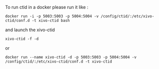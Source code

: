 To run ctid in a docker please run it like :

    docker run -i -p 5003:5003 -p 5004:5004 -v /config/ctid/:/etc/xivo-ctid/conf.d -t xivo-ctid bash

and launch the xivo-ctid

    xivo-ctid -f -d

or

    docker run --name xivo-ctid -d -p 5003:5003 -p 5004:5004 -v /config/ctid/:/etc/xivo-ctid/conf.d -t xivo-ctid
